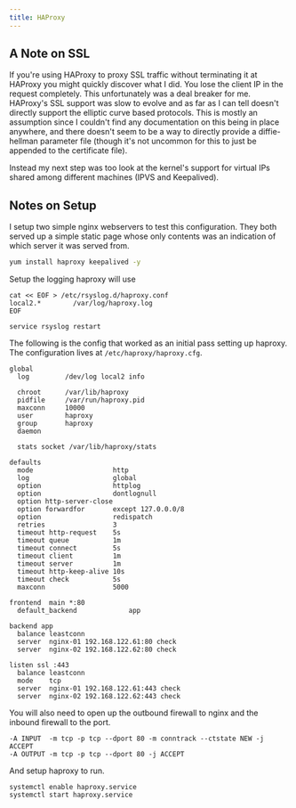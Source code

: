 ```yaml
---
title: HAProxy
---
```


## A Note on SSL

If you're using HAProxy to proxy SSL traffic without terminating it at HAProxy
you might quickly discover what I did. You lose the client IP in the request
completely. This unfortunately was a deal breaker for me. HAProxy's SSL support
was slow to evolve and as far as I can tell doesn't directly support the
elliptic curve based protocols. This is mostly an assumption since I couldn't
find any documentation on this being in place anywhere, and there doesn't seem
to be a way to directly provide a diffie-hellman parameter file (though it's
not uncommon for this to just be appended to the certificate file).

Instead my next step was too look at the kernel's support for virtual IPs
shared among different machines (IPVS and Keepalived).

## Notes on Setup

I setup two simple nginx webservers to test this configuration. They both
served up a simple static page whose only contents was an indication of which
server it was served from.

```sh
yum install haproxy keepalived -y
```

Setup the logging haproxy will use

```
cat << EOF > /etc/rsyslog.d/haproxy.conf
local2.*        /var/log/haproxy.log
EOF

service rsyslog restart
```

The following is the config that worked as an initial pass setting up haproxy.
The configuration lives at `/etc/haproxy/haproxy.cfg`.

```
global
  log         /dev/log local2 info

  chroot      /var/lib/haproxy
  pidfile     /var/run/haproxy.pid
  maxconn     10000
  user        haproxy
  group       haproxy
  daemon

  stats socket /var/lib/haproxy/stats

defaults
  mode                    http
  log                     global
  option                  httplog
  option                  dontlognull
  option http-server-close
  option forwardfor       except 127.0.0.0/8
  option                  redispatch
  retries                 3
  timeout http-request    5s
  timeout queue           1m
  timeout connect         5s
  timeout client          1m
  timeout server          1m
  timeout http-keep-alive 10s
  timeout check           5s
  maxconn                 5000

frontend  main *:80
  default_backend             app

backend app
  balance leastconn
  server  nginx-01 192.168.122.61:80 check
  server  nginx-02 192.168.122.62:80 check

listen ssl :443
  balance leastconn
  mode    tcp
  server  nginx-01 192.168.122.61:443 check
  server  nginx-02 192.168.122.62:443 check
```

You will also need to open up the outbound firewall to nginx and the inbound
firewall to the port.

```
-A INPUT  -m tcp -p tcp --dport 80 -m conntrack --ctstate NEW -j ACCEPT
-A OUTPUT -m tcp -p tcp --dport 80 -j ACCEPT
```

And setup haproxy to run.

```
systemctl enable haproxy.service
systemctl start haproxy.service
```

